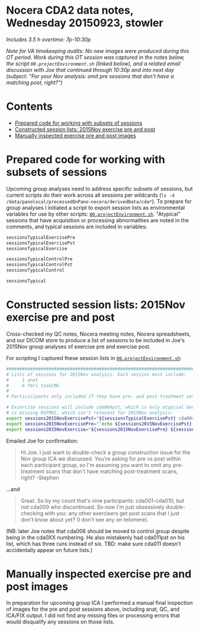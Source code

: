 # Nocera CDA2 data notes, Wednesday 20150923, stowler

_Includes 3.5 h overtime: 7p-10:30p_

_Note for VA timekeeping audits: No new images were produced during this OT period. Work during this OT session was captured in the notes below, the script `00.projectEnvironment.sh` (linked below), and a related email discussion with Joe that continued through 10:30p and into next day (subject: "For your Nov analysis: omit pre sessions that don't have a matching post, right?")_

Contents
============

  * [Prepared code for working with subsets of sessions](#prepared-code-for-working-with-subsets-of-sessions)
  * [Constructed session lists: 2015Nov exercise pre and post](#constructed-session-lists-2015nov-exercise-pre-and-post)
  * [Manually inspected exercise pre and post images](#manually-inspected-exercise-pre-and-post-images)



# Prepared code for working with subsets of sessions

Upcoming group analyses need to address specific subsets of sessions, but current scripts do their work across all sessions per wildcards (`ls -d /data/panolocal/processedOnPano-nocera/derivedData/cda*`). To prepare for group analyses I initiated a script to export session lists as environmental variables for use by other scripts: [`00.projectEnvironment.sh`](https://github.com/CVNRneuroimaging/proj.jn.cda2/blob/master/00.projectEnvironment.sh). "Atypical" sessions that have acquisition or processing abnormalities are noted in the comments, and typical sessions are included in variables:

```bash
sessionsTypicalExercisePre
sessionsTypicalExercisePst
sessionsTypicalExercise

sessionsTypicalControlPre
sessionsTypicalControlPst
sessionsTypicalControl

sessionsTypical
```



# Constructed session lists: 2015Nov exercise pre and post

Cross-checked my QC notes, Nocera meeting notes, Nocera spreadsheets, and our DICOM store to produce a list of sessions to be included in Joe's 2015Nov group analyses of exercise pre and exercise post.

For scripting I captured these session lists in [`00.projectEnvironment.sh`](https://github.com/CVNRneuroimaging/proj.jn.cda2/blob/master/00.projectEnvironment.sh):

```bash
#######################################################################
# Lists of sessions for 2015Nov analysis. Each session must include:
#     1 anat
#     6 fmri taskCMG
#
# Particicipants only included if they have pre- and post-treatment sessions.

# Excercise sessions will include cda004pst, which is only atypical because it
# is missing RSFMRI, which isn't relevant for 2015Nov analysis:
export sessions2015NovExercisePst="${sessionsTypicalExercisePst} cda004pst"
export sessions2015NovExercisePre="`echo ${sessions2015NovExercisePst} | sed 's/pst/pre/g'`"
export sessions2015NovExercise="${sessions2015NovExercisePre} ${sessions2015NovExercisePst}"
```

Emailed Joe for confirmation:

>Hi Joe. I just want to double-check a group construction issue for the Nov group ICA we discussed. You're asking for pre vs post within each participant group, so I'm assuming you want to omit any pre-treatment scans that don't have matching post-treatment scans, right? -Stephen

...and

>Great. So by my count that's nine participants: cda001-cda010, but not cda009 who discontinued. So now I'm just obsessively double-checking with you: any other exercisers get post scans that I just don't know about yet? (I don't see any on telomere).


(NB: later Joe notes that cda006 should be moved to control group despite being in the cda0XX numbering. He also mistakenly had cda011pst on his list, which has three runs instead of six. TBD: make sure cda011 doesn't accidentally appear on future lists.)




# Manually inspected exercise pre and post images

In preparation for upcoming group ICA I performed a manual final inspection of images for the pre and post sessions above, including anat, QC, and ICA/FIX output. I did not find any missing files or processing errors that would disqualify any sessions on those lists.
                                                                                                                                         
                                                                                                                                         
                                                                                                                                       
                                                                                                                                         
                                                                                                                                         
                                                                                                                                         
                                                                                                                                         
                                                                                                                                         
